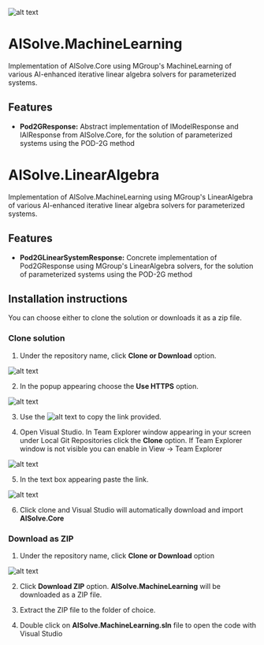 ![alt text](http://mgroup.ntua.gr/wp-content/uploads/2018/05/MGroup52.png "MGroup")

# AISolve.MachineLearning
Implementation of AISolve.Core using MGroup's MachineLearning of various AI-enhanced iterative linear algebra solvers for parameterized systems.

## Features

- **Pod2GResponse:** Abstract implementation of IModelResponse and IAIResponse from AISolve.Core, for the solution of parameterized systems using the POD-2G method

# AISolve.LinearAlgebra
Implementation of AISolve.MachineLearning using MGroup's LinearAlgebra of various AI-enhanced iterative linear algebra solvers for parameterized systems.

## Features

- **Pod2GLinearSystemResponse:** Concrete implementation of Pod2GResponse using MGroup's LinearAlgebra solvers, for the solution of parameterized systems using the POD-2G method

## Installation instructions
You can choose either to clone the solution or downloads it as a zip file.

### Clone solution
1. Under the repository name, click **Clone or Download** option.

![alt text](https://github.com/mgroupntua/MSolve.Edu/blob/master/Images/CloneOrDownload.png "1")

2. In the popup appearing choose the **Use HTTPS** option.

![alt text](https://github.com/mgroupntua/MSolve.Edu/blob/master/Images/2.png "2")

3. Use the ![alt text](https://github.com/mgroupntua/MSolve.Edu/blob/master/Images/3.png "3") to copy the link provided.

4. Open Visual Studio. In Team Explorer window appearing in your screen under Local Git Repositories click the **Clone** option. If Team Explorer window is not visible you can enable in View -> Team Explorer

  ![alt text](https://github.com/mgroupntua/MSolve.Edu/blob/master/Images/4.png "4")
  
5. In the text box appearing paste the link.

 ![alt text](https://github.com/mgroupntua/MSolve.Edu/blob/master/Images/5.png "5")

6. Click clone and Visual Studio will automatically download and import **AISolve.Core**


### Download as ZIP
1. Under the repository name, click **Clone or Download** option

![alt text](https://github.com/mgroupntua/MSolve.Edu/blob/master/Images/CloneOrDownload.png "1")

2. Click **Download ZIP** option. **AISolve.MachineLearning** will be downloaded as a ZIP file.

3. Extract the ZIP file to the folder of choice.

4. Double click on **AISolve.MachineLearning.sln** file to open the code with Visual Studio
